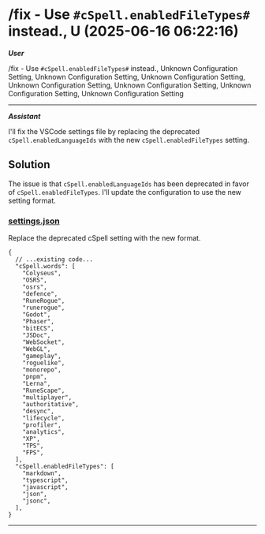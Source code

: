 <!-- Generated by SpecStory -->

# /fix - Use `#cSpell.enabledFileTypes#` instead., U (2025-06-16 06:22:16)

_**User**_

/fix - Use `#cSpell.enabledFileTypes#` instead., Unknown Configuration Setting, Unknown Configuration Setting, Unknown Configuration Setting, Unknown Configuration Setting, Unknown Configuration Setting, Unknown Configuration Setting, Unknown Configuration Setting

---

_**Assistant**_

I'll fix the VSCode settings file by replacing the deprecated `cSpell.enabledLanguageIds` with the new `cSpell.enabledFileTypes` setting.

## Solution

The issue is that `cSpell.enabledLanguageIds` has been deprecated in favor of `cSpell.enabledFileTypes`. I'll update the configuration to use the new setting format.

### [settings.json](file:///c%3A/Users/aggis/GitHub/runerogue/.vscode/settings.json)

Replace the deprecated cSpell setting with the new format.

```jsonc
{
  // ...existing code...
  "cSpell.words": [
    "Colyseus",
    "OSRS",
    "osrs",
    "defence",
    "RuneRogue",
    "runerogue",
    "Godot",
    "Phaser",
    "bitECS",
    "JSDoc",
    "WebSocket",
    "WebGL",
    "gameplay",
    "roguelike",
    "monorepo",
    "pnpm",
    "Lerna",
    "RuneScape",
    "multiplayer",
    "authoritative",
    "desync",
    "lifecycle",
    "profiler",
    "analytics",
    "XP",
    "TPS",
    "FPS",
  ],
  "cSpell.enabledFileTypes": [
    "markdown",
    "typescript",
    "javascript",
    "json",
    "jsonc",
  ],
}
```

---
